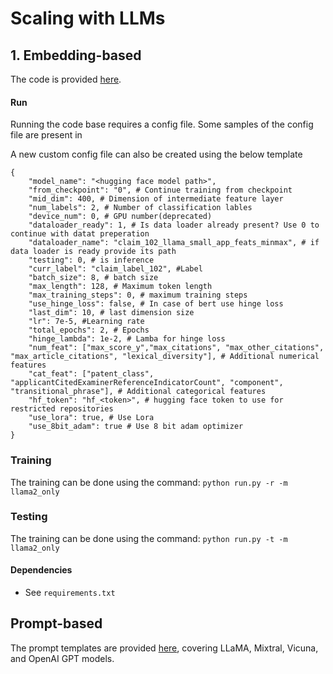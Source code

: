 
# Scaling with LLMs

## 1. Embedding-based
The code is provided [here](/Scaling_w_LLMs/embedding-based/).

#### Run

Running the code base requires a config file. Some samples of the config file are present in 

A new custom config file can also be created using the below template
```
{
    "model_name": "<hugging face model path>", 
    "from_checkpoint": "0", # Continue training from checkpoint
    "mid_dim": 400, # Dimension of intermediate feature layer
    "num_labels": 2, # Number of classification lables
    "device_num": 0, # GPU number(deprecated)
    "dataloader_ready": 1, # Is data loader already present? Use 0 to continue with datat preperation
    "dataloader_name": "claim_102_llama_small_app_feats_minmax", # if data loader is ready provide its path
    "testing": 0, # is inference
    "curr_label": "claim_label_102", #Label
    "batch_size": 8, # batch size
    "max_length": 128, # Maximum token length
    "max_training_steps": 0, # maximum training steps
    "use_hinge_loss": false, # In case of bert use hinge loss
    "last_dim": 10, # last dimension size
    "lr": 7e-5, #Learning rate
    "total_epochs": 2, # Epochs
    "hinge_lambda": 1e-2, # Lamba for hinge loss
    "num_feat": ["max_score_y","max_citations", "max_other_citations", "max_article_citations", "lexical_diversity"], # Additional numerical features
    "cat_feat": ["patent_class", "applicantCitedExaminerReferenceIndicatorCount", "component", "transitional_phrase"], # Additional categorical features
    "hf_token": "hf_<token>", # hugging face token to use for restricted repositories
    "use_lora": true, # Use Lora 
    "use_8bit_adam": true # Use 8 bit adam optimizer
}

```

### Training
The training can be done using the command:
`python run.py -r -m llama2_only`

### Testing
The training can be done using the command:
`python run.py -t -m llama2_only`

#### Dependencies
- See `requirements.txt`

## Prompt-based
The prompt templates are provided [here](/Scaling_w_LLMs/prompt-based/template.py), covering LLaMA, Mixtral, Vicuna, and OpenAI GPT models.